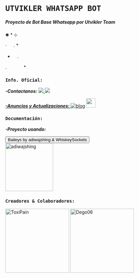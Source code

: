# `UTVIKLER WHATSAPP BOT` 
##### **Proyecto de Bot Base Whatsapp por Utvikler Team**
✺ *         ⊹    

· 　 . *       

*   　.

. 　　 　 *

### `Info. Oficial:`
***-Contactanos:***
<a href="http://wa.me/50557418454" target="blank"><img src="https://img.shields.io/badge/ToxiPain-25D366?style=for-the-badge&logo=whatsapp&logoColor=white" />
<a href="http://wa.me/50585424403" target="blank"><img src="https://img.shields.io/badge/Démogo-25D366?style=for-the-badge&logo=whatsapp&logoColor=white" />

***-Anuncios y Actualizaciones:***
[![blog](https://img.shields.io/badge/Canal-actulizaciones-25D366?style=for-the-badge&logo=whatsapp&logoColor=white 
)](https://whatsapp.com/channel/0029VaeaBGb2UPB80GbJ420a)  <a href="https://whatsapp.com/channel/0029VaeaBGb2UPB80GbJ420a"> <img src="https://upload.wikimedia.org/wikipedia/commons/thumb/1/19/WhatsApp_logo-color-vertical.svg/1200px-WhatsApp_logo-color-vertical.svg.png" height="29px">
</a>

### `Documentación:` 
***-Proyecto usando:***
<div><button id="boton" type="button">Baileys by adiwajshing & WhiskeySockets</button></div>
<a href="https://github.com/WhiskeySockets/Baileys"><img src="https://github.com/WhiskeySockets.png" width="150" height="150" alt="adiwajshing"/></a>

### `Creadores & Colaboradores:`
<a href="https://github.com/ToxiPain"><img src="https://github.com/ToxiPain.png" width="200" height="200" alt="ToxiPain"/></a>
<a href="https://github.com/Dego06"><img src="https://github.com/Dego06.png" width="200" height="200" alt="Dego06"/></a>

